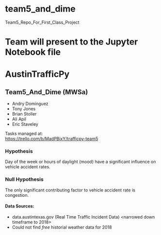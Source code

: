 # team5_and_dime
Team5_Repo_For_First_Class_Project

# Team will present to the Jupyter Notebook file

# AustinTrafficPy

## Team5_And_Dime (MWSa)

* Andry Dominguez
* Tony Jones
* Brian Stoller
* Ali Apil
* Eric Staveley

Tasks managed at:  
https://trello.com/b/MadPBixY/trafficpy-team5

### Hypothesis
Day of the week or hours of daylight (mood) have a significant influence on vehicle accident rates.


### Null Hypothesis
The only significant contributing factor to vehicle accident rate is congestion.

#### Data Sources:
* data.austintexas.gov  (Real Time Traffic Incident Data)  <narrowed down timeframe to 2018>
* Could not find *free* historial weather data for 2018

